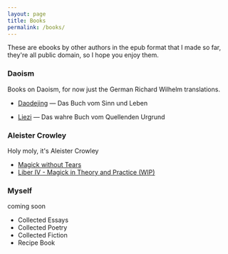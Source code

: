```yaml
---
layout: page
title: Books
permalink: /books/
---
```


These are ebooks by other authors in the epub format that I made so far, they're all public domain, so I hope you enjoy them.

### Daoism

Books on Daoism, for now just the German Richard Wilhelm translations.

* [Daodejing](https://weirdshitz.neocities.org/min/ttk.epub) &mdash; Das Buch vom Sinn und Leben

* [Liezi](https://weirdshitz.neocities.org/min/ld.epub) &mdash; Das wahre Buch vom Quellenden Urgrund

### Aleister Crowley

Holy moly, it's Aleister Crowley

* [Magick without Tears](https://weirdshitz.neocities.org/min/mwt.epub)
* [Liber IV - Magick in Theory and Practice (WIP)](https://weirdshitz.neocities.org/min/magick.epub)

### Myself

coming soon

* Collected Essays
* Collected Poetry
* Collected Fiction
* Recipe Book